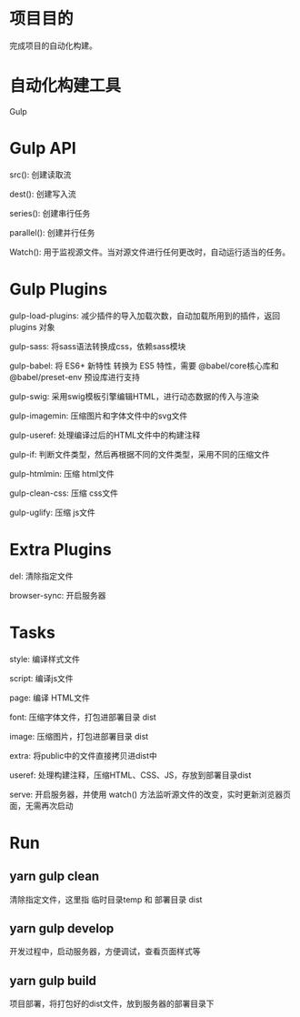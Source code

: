
# 项目目的
完成项目的自动化构建。

# 自动化构建工具
Gulp

# Gulp API

src(): 创建读取流

dest(): 创建写入流

series(): 创建串行任务

parallel():  创建并行任务

Watch(): 用于监视源文件。当对源文件进行任何更改时，自动运行适当的任务。


# Gulp Plugins

gulp-load-plugins: 减少插件的导入加载次数，自动加载所用到的插件，返回 plugins 对象

gulp-sass: 将sass语法转换成css，依赖sass模块

gulp-babel: 将 ES6+ 新特性 转换为 ES5 特性，需要 @babel/core核心库和 @babel/preset-env 预设库进行支持

gulp-swig: 采用swig模板引擎编辑HTML，进行动态数据的传入与渲染

gulp-imagemin: 压缩图片和字体文件中的svg文件

gulp-useref: 处理编译过后的HTML文件中的构建注释

gulp-if: 判断文件类型，然后再根据不同的文件类型，采用不同的压缩文件

gulp-htmlmin: 压缩 html文件

gulp-clean-css: 压缩 css文件

gulp-uglify: 压缩 js文件



# Extra Plugins

del: 清除指定文件

browser-sync: 开启服务器

# Tasks

style: 编译样式文件

script: 编译js文件

page: 编译 HTML文件

font: 压缩字体文件，打包进部署目录 dist

image: 压缩图片，打包进部署目录 dist

extra: 将public中的文件直接拷贝进dist中

useref: 处理构建注释，压缩HTML、CSS、JS，存放到部署目录dist

serve: 开启服务器，并使用 watch() 方法监听源文件的改变，实时更新浏览器页面，无需再次启动


# Run

## yarn gulp clean
清除指定文件，这里指 临时目录temp 和 部署目录 dist

## yarn gulp develop
开发过程中，启动服务器，方便调试，查看页面样式等

## yarn gulp build
项目部署，将打包好的dist文件，放到服务器的部署目录下

